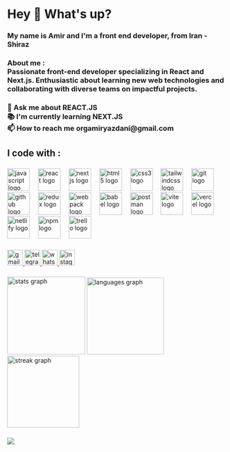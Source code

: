 <h1 align="left">Hey 👋 What's up?</h1>

###

<h3 align="left">My name is Amir and I'm a front end developer, from Iran - Shiraz</h3>

###

<h3 align="left">About me :<br>Passionate front-end developer specializing in React and Next.js. Enthusiastic about learning new web technologies and collaborating with diverse teams on impactful projects.</h3>

###

<h3 align="left">💬 Ask me about REACT.JS<br>📚 I'm currently learning NEXT.JS<br>📫 How to reach me orgamiryazdani@gmail.com</h3>

###

<h2 align="left">I code with :</h2>

###

<div align="left">
  <img src="https://skillicons.dev/icons?i=js" height="52" alt="javascript logo"  />
  <img width="11" />
  <img src="https://skillicons.dev/icons?i=react" height="52" alt="react logo"  />
  <img width="11" />
  <img src="https://skillicons.dev/icons?i=nextjs" height="52" alt="nextjs logo"  />
  <img width="11" />
  <img src="https://skillicons.dev/icons?i=html" height="52" alt="html5 logo"  />
  <img width="11" />
  <img src="https://skillicons.dev/icons?i=css" height="52" alt="css3 logo"  />
  <img width="11" />
  <img src="https://skillicons.dev/icons?i=tailwind" height="52" alt="tailwindcss logo"  />
  <img width="11" />
  <img src="https://skillicons.dev/icons?i=git" height="52" alt="git logo"  />
  <img width="11" />
  <img src="https://skillicons.dev/icons?i=github" height="52" alt="github logo"  />
  <img width="11" />
  <img src="https://skillicons.dev/icons?i=redux" height="52" alt="redux logo"  />
  <img width="11" />
  <img src="https://skillicons.dev/icons?i=webpack" height="52" alt="webpack logo"  />
  <img width="11" />
  <img src="https://skillicons.dev/icons?i=babel" height="52" alt="babel logo"  />
  <img width="11" />
  <img src="https://skillicons.dev/icons?i=postman" height="52" alt="postman logo"  />
  <img width="11" />
  <img src="https://skillicons.dev/icons?i=vite" height="52" alt="vite logo"  />
  <img width="11" />
  <img src="https://skillicons.dev/icons?i=vercel" height="52" alt="vercel logo"  />
  <img width="11" />
  <img src="https://skillicons.dev/icons?i=netlify" height="52" alt="netlify logo"  />
  <img width="11" />
  <img src="https://cdn.simpleicons.org/npm/CB3837" height="52" alt="npm logo"  />
  <img width="11" />
  <img src="https://cdn.simpleicons.org/trello/0052CC" height="52" alt="trello logo"  />
</div>

###

<div align="left">
  <a href="mailto:orgamiryazdani@gmail.com" target="_blank">
    <img src="https://img.shields.io/static/v1?message=Gmail&logo=gmail&label=&color=D14836&logoColor=white&labelColor=&style=for-the-badge" height="36" alt="gmail logo"  />
  </a>
  <a href="https://t.me/amir9yz" target="_blank">
    <img src="https://img.shields.io/static/v1?message=Telegram&logo=telegram&label=&color=2CA5E0&logoColor=white&labelColor=&style=for-the-badge" height="36" alt="telegram logo"  />
  </a>
  <a href="https://wa.me/989174510960?text=سلام، منتظر پیام شما هستم." target="_blank">
    <img src="https://img.shields.io/static/v1?message=Whatsapp&logo=whatsapp&label=&color=25D366&logoColor=white&labelColor=&style=for-the-badge" height="36" alt="whatsapp logo"  />
  </a>
  <a href="https://www.instagram.com/__amiiiir/" target="_blank">
    <img src="https://img.shields.io/static/v1?message=Instagram&logo=instagram&label=&color=E4405F&logoColor=white&labelColor=&style=for-the-badge" height="36" alt="instagram logo"  />
  </a>
</div>

###

<div align="left">
  <img src="https://github-readme-stats.vercel.app/api?username=orgamiryazdani&hide_title=false&hide_rank=false&show_icons=true&include_all_commits=false&count_private=false&disable_animations=false&theme=onedark&locale=en&hide_border=true&order=1" height="180" alt="stats graph"  />
  <img src="https://github-readme-stats.vercel.app/api/top-langs?username=orgamiryazdani&locale=en&hide_title=false&layout=compact&card_width=320&langs_count=6&theme=onedark&hide_border=true&order=2" height="178" alt="languages graph"  />
  <img src="https://streak-stats.demolab.com?user=orgamiryazdani&locale=en&mode=daily&theme=onedark&hide_border=true&border_radius=13&order=3" height="166" alt="streak graph"  />
</div>

###

<div align="left">
  <img src="https://visitor-badge.laobi.icu/badge?page_id=orgamiryazdani.orgamiryazdani&left_color=slategrey&right_color=cadetblue"  />
</div>

###
